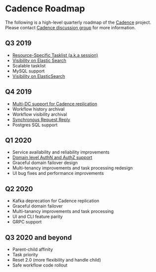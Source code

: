 # Cadence Roadmap

The following is a high-level quarterly roadmap of the [Cadence](https://cadenceworkflow.io/) project.
Please contact [Cadence discussion group](https://groups.google.com/d/forum/cadence-discussion) for more information.

## Q3 2019

* [Resource-Specific Tasklist (a.k.a session)](https://github.com/uber/cadence/blob/master/docs/design/1533-host-specific-tasklist.md)
* [Visibility on Elastic Search](https://github.com/uber/cadence/blob/master/docs/visibility-on-elasticsearch.md)
* Scalable tasklist
* MySQL support
* [Visibility on ElasticSearch](https://github.com/uber/cadence/blob/master/docs/visibility-on-elasticsearch.md)

## Q4 2019

* [Multi-DC support for Cadence replication](https://github.com/uber/cadence/blob/master/docs/design/2290-cadence-ndc.md)
* Workflow history archival
* Workflow visibility archival
* [Synchronous Request Reply](https://github.com/uber/cadence/blob/master/docs/design/2215-synchronous-request-reply.md)
* Postgres SQL support

## Q1 2020

* Service availability and reliability improvements
* [Domain level AuthN and AuthZ support](https://github.com/uber/cadence/issues/2833)
* Graceful domain failover design
* Multi-tenancy improvements and task processing redesign
* UI bug fixes and performance improvements

## Q2 2020

* Kafka deprecation for Cadence replication
* Graceful domain failover
* Multi-tanancy improvements and task processing
* UI and CLI feature parity
* GRPC support

## Q3 2020 and beyond

* Parent-child affinity
* Task priority
* Reset 2.0 (more flexibility and handle child)
* Safe workflow code rollout